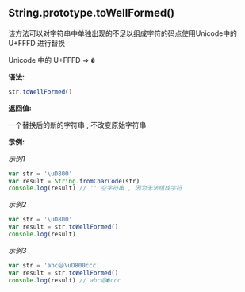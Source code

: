 ## String.prototype.toWellFormed()

该方法可以对字符串中单独出现的不足以组成字符的码点使用Unicode中的 U+FFFD 进行替换

Unicode 中的  U+FFFD =>  `�`



**语法:**

```js
str.toWellFormed()
```



**返回值:**

一个替换后的新的字符串 , 不改变原始字符串



**示例:**

*示例1*

```js
var str = '\uD800'
var result = String.fromCharCode(str)
console.log(result) // '' 空字符串 , 因为无法组成字符
```



*示例2*

```js
var str = '\uD800'
var result = str.toWellFormed()
console.log(result)
```



*示例3*

```js
var str = 'abc😄\uD800ccc'
var result = str.toWellFormed()
console.log(result) // abc😄�ccc
```

